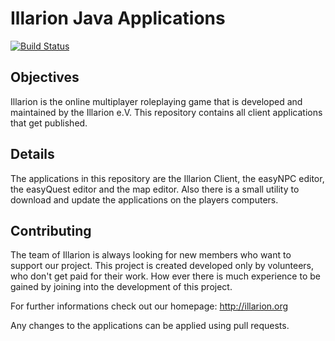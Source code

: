 Illarion Java Applications
==========================

[![Build Status](https://illarion.org:8080/job/Illarion%20Applications/badge/icon)](https://illarion.org:8080/job/Illarion%20Applications/)

Objectives
----------

Illarion is the online multiplayer roleplaying game that is developed and
maintained by the Illarion e.V. This repository contains all client
applications that get published.

Details
-------

The applications in this repository are the Illarion Client, the easyNPC
editor, the easyQuest editor and the map editor. Also there is a small utility
to download and update the applications on the players computers.

Contributing
------------

The team of Illarion is always looking for new members who want to support our
project. This project is created developed only by volunteers, who don't get
paid for their work. How ever there is much experience to be gained by joining
into the development of this project.

For further informations check out our homepage: http://illarion.org

Any changes to the applications can be applied using pull requests.